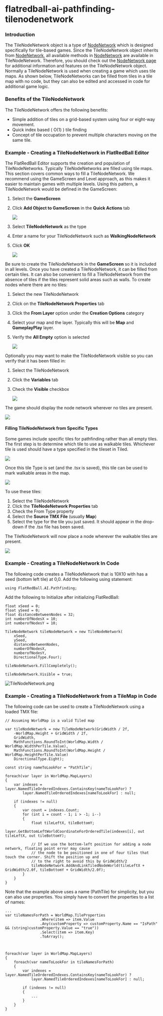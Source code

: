 # flatredball-ai-pathfinding-tilenodenetwork

### Introduction

The TileNodeNetwork object is a type of [NodeNetwork](../flatredball-ai-pathfinding-nodenetwork.md) which is designed specifically for tile-based games. Since the TileNodeNetwork object inherits from [NodeNetwork](../flatredball-ai-pathfinding-nodenetwork.md), all available methods in [NodeNetwork](../flatredball-ai-pathfinding-nodenetwork.md) are available in TileNodeNetwork. Therefore, you should check out the [NodeNetwork page](../flatredball-ai-pathfinding-nodenetwork.md) for additional information and features on the TileNodeNetwork object. Normally a TileNodeNetwork is used when creating a game which uses tile maps. As shown below, TileNodeNetworks can be filled from tiles in a tile map with no code, but they can also be edited and accessed in code for additional game logic.

### Benefits of the TileNodeNetwork

The TileNodeNetwork offers the following benefits:

* Simple addition of tiles on a grid-based system using four or eight-way movement.
* Quick index based ( O(1) ) tile finding
* Concept of tile occupation to prevent multiple characters moving on the same tile.

### Example - Creating a TileNodeNetwork in FlatRedBall Editor

The FlatRedBall Editor supports the creation and population of TileNodeNetworks. Typically TileNodeNetworks are filled using tile maps. This section covers common ways to fill a TileNodeNetwork. We recommend using the GameScreen and Level approach, as this makes it easier to maintain games with multiple levels. Using this pattern, a TileNodeNetwork would be defined in the GameScreen:

1. Select the **GameScreen**
2.  Click **Add Object to GameScreen** in the **Quick Actions** tab

    ![](../../../../../../media/2021-08-img\_61278ef517345.png)
3. Select **TileNodeNetwork** as the type
4. Enter a name for your TileNodeNetwork such as **WalkingNodeNetwork**
5.  Click **OK**

    ![](../../../../../../media/2021-08-img\_61278f797745d.png)

Be sure to create the TileNodeNetwork in the **GameScreen** so it is included in all levels. Once you have created a TileNodeNetwork, it can be filled from certain tiles. It can also be convenient to fill a TileNodeNetwork from the absence of tiles if the tiles represent solid areas such as walls. To create nodes where there are no tiles:

1. Select the new TileNodeNetwork
2. Click on the **TileNodeNetwork Properties** tab
3. Click the **From Layer** option under the **Creation Options** category
4. Select your map and the layer. Typically this will be **Map** and **GameplayPlay** layer.
5.  Verify the **All Empty** option is selected

    ![](../../../../../../media/2021-08-img\_612791599f0de.png)

Optionally you may want to make the TileNodeNetwork visible so you can verify that it has been filled in:

1. Select the TileNodeNetwork
2. Click the **Variables** tab
3.  Check the **Visible** checkbox

    ![](../../../../../../media/2021-08-img\_6127925fcfb97.png)

The game should display the node network wherever no tiles are present.

![](../../../../../../media/2021-08-img\_61279322b6383.png)

#### Filling TileNodeNetwork from Specific Types

Some games include specific tiles for pathfinding rather than all empty tiles. The first step is to determine which tile to use as walkable tiles. Whichever tile is used should have a type specified in the tileset in Tiled.

![](../../../../../../media/2021-08-img\_612793df73271.png)

Once this tile Type  is set (and the .tsx is saved), this tile can be used to mark walkable areas in the map.

![](../../../../../../media/2021-08-img\_6127946f19390.png)

To use these tiles:

1. Select the TileNodeNetwork
2. Click the **TileNodeNetwork Properties** tab
3. Check the From Type property
4. Select the **Source TMX File** (usually **Map**)
5. Select the type for the tile you just saved. It should appear in the drop-down if the .tsx file has been saved.

The TileNodeNetwork will now place a node wherever the walkable tiles are present.

![](../../../../../../media/2021-08-img\_6127951030eb7.png)

### Example - Creating a TileNodeNetwork In Code

The following code creates a TileNodeNetwork that is 10X10  with has a seed (bottom left tile) at 0,0. Add the following using statement:

```
using FlatRedBall.AI.Pathfinding;
```

Add the following to Initialize after initializing FlatRedBall:

```
float xSeed = 0;
float ySeed = 0;
float distanceBetweenNodes = 32;
int numberOfNodesX = 10;
int numberofNodesY = 10;

TileNodeNetwork tileNodeNetwork = new TileNodeNetwork(
    xSeed, 
    ySeed, 
    distanceBetweenNodes, 
    numberOfNodesX, 
    numberofNodesY, 
    DirectionalType.Four);

tileNodeNetwork.FillCompletely();

tileNodeNetwork.Visible = true;
```

![TileNodeNetwork.png](../../../../../../media/migrated\_media-TileNodeNetwork.png)

### Example - Creating a TileNodeNetwork from a TileMap in Code

The following code can be used to create a TileNodeNetwork using a loaded TMX file:

```lang:c#
// Assuming WorldMap is a valid Tiled map

var tileNodeNetwork = new TileNodeNetwork(GridWidth / 2f,
    -WorldMap.Height + GridWidth / 2f,
    GridWidth,
    MathFunctions.RoundToInt(WorldMap.Width / WorldMap.WidthPerTile.Value),
    MathFunctions.RoundToInt(WorldMap.Height / WorldMap.HeightPerTile.Value)
    DirectionalType.Eight);

const string nameToLookFor = "PathTile";

foreach(var layer in WorldMap.MapLayers)
{
    var indexes = layer.NamedTileOrderedIndexes.ContainsKey(nameToLookFor) ? 
        layer.NamedTileOrderedIndexes[nameToLookFor] : null;

    if (indexes != null)
    {
        var count = indexes.Count;
        for (int i = count - 1; i > -1; i--)
        {
            float tileLeftX, tileBottomY;
            layer.GetBottomLeftWorldCoordinateForOrderedTile(indexes[i], out tileLeftX, out tileBottomY);
        
            // If we use the bottom-left position for adding a node network, floating point error may cause
            // the node to be positioned in one of four tiles that touch the corner. Shift the position up and
            // to the right to avoid this by GridWidth/2
            tileNodeNetwork.AddAndLinkTiledNodeWorld(tileLeftX + GridWidth/2.0f, tileBottomY + GridWidth/2.0f);
        }
    }
}
```

Note that the example above uses a name (PathTile) for simplicity, but you can also use properties. You simply have to convert the properties to a list of names:

```lang:c#
...
var tileNamesForPath = WorldMap.TileProperties
                .Where(item => item.Value
                .Any(customProperty => customProperty.Name == "IsPath" && (string)customProperty.Value == "true"))
                .Select(item => item.Key)
                .ToArray();



foreach(var layer in WorldMap.MapLayers)
{
    foreach(var nameToLookFor in tileNamesForPath)
    {
        var indexes = layer.NamedTileOrderedIndexes.ContainsKey(nameToLookFor) ? 
            layer.NamedTileOrderedIndexes[nameToLookFor] : null;

        if (indexes != null)
        {
            ...
        }
    }
}
```

&#x20;
